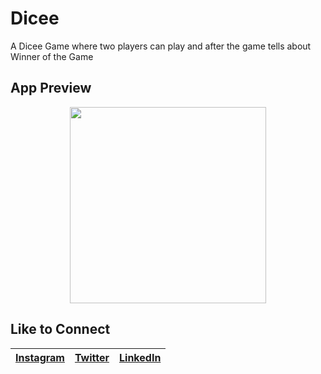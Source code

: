 # Dicee

A Dicee Game where two players can play and after the game tells about Winner of the Game

## App Preview
<p align="center">
<img src="images/DiceeApp.gif" width="314">
</p>

## Like to Connect

[Instagram](https://www.instagram.com/irangareddy/) | [Twitter](https://twitter.com/irangareddy) | [LinkedIn](https://www.linkedin.com/feed/) |
------------ | ------------- | ---------------|